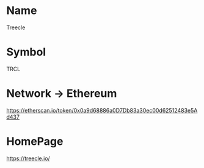 # Name
Treecle
# Symbol
TRCL
# Network -> Ethereum
https://etherscan.io/token/0x0a9d68886a0D7Db83a30ec00d62512483e5Ad437
# HomePage
https://treecle.io/

